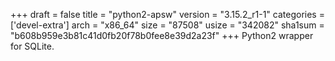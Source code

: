 +++
draft = false
title = "python2-apsw"
version = "3.15.2_r1-1"
categories = ['devel-extra']
arch = "x86_64"
size = "87508"
usize = "342082"
sha1sum = "b608b959e3b81c41d0fb20f78b0fee8e39d2a23f"
+++
Python2 wrapper for SQLite.
